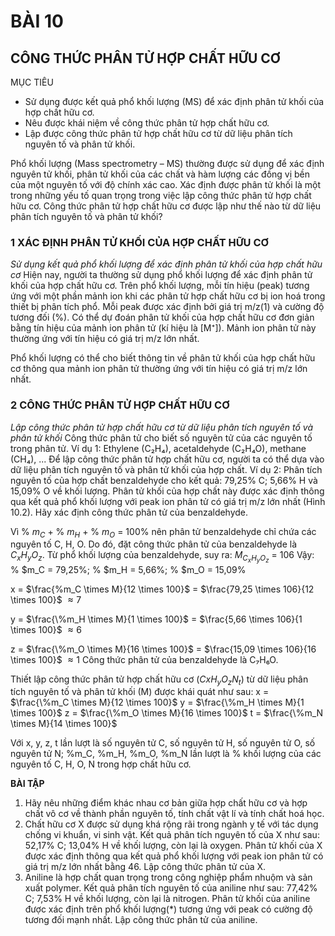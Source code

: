 # BÀI 10

## CÔNG THỨC PHÂN TỬ HỢP CHẤT HỮU CƠ

MỤC TIÊU
- Sử dụng được kết quả phổ khối lượng (MS) để xác định phân tử khối của hợp chất hữu cơ.
- Nêu được khái niệm về công thức phân tử hợp chất hữu cơ.
- Lập được công thức phân tử hợp chất hữu cơ từ dữ liệu phân tích nguyên tố và phân tử khối.

Phổ khối lượng (Mass spectrometry – MS) thường được sử dụng để xác định nguyên tử khối, phân tử khối của các chất và hàm lượng các đồng vị bền của một nguyên tố với độ chính xác cao. Xác định được phân tử khối là một trong những yếu tố quan trọng trong việc lập công thức phân tử hợp chất hữu cơ. Công thức phân tử hợp chất hữu cơ được lập như thế nào từ dữ liệu phân tích nguyên tố và phân tử khối?

### 1 XÁC ĐỊNH PHÂN TỬ KHỐI CỦA HỢP CHẤT HỮU CƠ

*Sử dụng kết quả phổ khối lượng để xác định phân tử khối của hợp chất hữu cơ*
Hiện nay, người ta thường sử dụng phổ khối lượng để xác định phân tử khối của hợp chất hữu cơ. Trên phổ khối lượng, mỗi tín hiệu (peak) tương ứng với một phần mảnh ion khi các phân tử hợp chất hữu cơ bị ion hoá trong thiết bị phân tích phổ. Mỗi peak được xác định bởi giá trị m/z(1) và cường độ tương đối (%).
Có thể dự đoán phân tử khối của hợp chất hữu cơ đơn giản bằng tín hiệu của mảnh ion phân tử (kí hiệu là [M⁺]). Mảnh ion phân tử này thường ứng với tín hiệu có giá trị m/z lớn nhất.

Phổ khối lượng có thể cho biết thông tin về phân tử khối của hợp chất hữu cơ thông qua mảnh ion phân tử thường ứng với tín hiệu có giá trị m/z lớn nhất.

### 2 CÔNG THỨC PHÂN TỬ HỢP CHẤT HỮU CƠ

*Lập công thức phân tử hợp chất hữu cơ từ dữ liệu phân tích nguyên tố và phân tử khối*
Công thức phân tử cho biết số nguyên tử của các nguyên tố trong phân tử.
Ví dụ 1: Ethylene (C₂H₄), acetaldehyde (C₂H₄O), methane (CH₄), ...
Để lập công thức phân tử hợp chất hữu cơ, người ta có thể dựa vào dữ liệu phân tích nguyên tố và phân tử khối của hợp chất.
Ví dụ 2: Phân tích nguyên tố của hợp chất benzaldehyde cho kết quả: 79,25% C; 5,66% H và 15,09% O về khối lượng. Phân tử khối của hợp chất này được xác định thông qua kết quả phổ khối lượng với peak ion phân tử có giá trị m/z lớn nhất (Hình 10.2). Hãy xác định công thức phân tử của benzaldehyde.

Vì % $m_C$ + % $m_H$ + % $m_O$ = 100% nên phân tử benzaldehyde chỉ chứa các nguyên tố C, H, O. Do đó, đặt công thức phân tử của benzaldehyde là $C_xH_yO_z$.
Từ phổ khối lượng của benzaldehyde, suy ra: $M_{C_{x}H_{y}O_{z}}$ = 106
Vậy:
% $m_C = 79,25%; % $m_H = 5,66%; % $m_O = 15,09%

x = $\frac{%m_C \times M}{12 \times 100}$ = $\frac{79,25 \times 106}{12 \times 100}$ $\approx 7$

y = $\frac{\%m_H \times M}{1 \times 100}$ = $\frac{5,66 \times 106}{1 \times 100}$ $\approx 6$

z = $\frac{\%m_O \times M}{16 \times 100}$ = $\frac{15,09 \times 106}{16 \times 100}$ $\approx 1$
Công thức phân tử của benzaldehyde là C₇H₆O.

Thiết lập công thức phân tử hợp chất hữu cơ ($C_{}xH_{y}O_{z}N_{t}$) từ dữ liệu phân tích nguyên tố và phân tử khối (M) được khái quát như sau:
x = $\frac{\%m_C \times M}{12 \times 100}$
y = $\frac{\%m_H \times M}{1 \times 100}$
z = $\frac{\%m_O \times M}{16 \times 100}$
t = $\frac{\%m_N \times M}{14 \times 100}$

Với x, y, z, t lần lượt là số nguyên tử C, số nguyên tử H, số nguyên tử O, số nguyên tử N; %m_C, %m_H, %m_O, %m_N lần lượt là % khối lượng của các nguyên tố C, H, O, N trong hợp chất hữu cơ.

**BÀI TẬP**

1. Hãy nêu những điểm khác nhau cơ bản giữa hợp chất hữu cơ và hợp chất vô cơ về thành phần nguyên tố, tính chất vật lí và tính chất hoá học.
2. Chất hữu cơ X được sử dụng khá rộng rãi trong ngành y tế với tác dụng chống vi khuẩn, vi sinh vật. Kết quả phân tích nguyên tố của X như sau: 52,17% C; 13,04% H về khối lượng, còn lại là oxygen. Phân tử khối của X được xác định thông qua kết quả phổ khối lượng với peak ion phân tử có giá trị m/z lớn nhất bằng 46. Lập công thức phân tử của X.
3. Aniline là hợp chất quan trọng trong công nghiệp phẩm nhuộm và sản xuất polymer. Kết quả phân tích nguyên tố của aniline như sau: 77,42% C; 7,53% H về khối lượng, còn lại là nitrogen. Phân tử khối của aniline được xác định trên phổ khối lượng(*) tương ứng với peak có cường độ tương đối mạnh nhất. Lập công thức phân tử của aniline.
